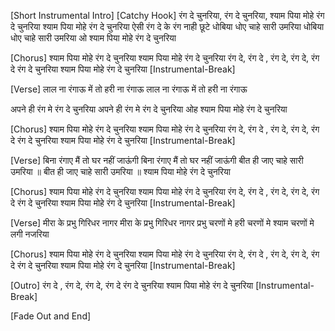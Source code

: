 
[Short Instrumental Intro]
[Catchy Hook]
रंग दे चुनरिया,
रंग दे चुनरिया,
श्याम पिया मोहे  रंग दे चुनरिया
श्याम पिया मोहे रंग दे चुनरिया
ऐसी रंग दे के रंग नाही छूटे
धोबिया धोए चाहे सारी उमरिया
धोबिया धोए चाहे सारी उमरिया
ओ श्याम पिया मोहे रंग दे चुनरिया

[Chorus]
श्याम पिया मोहे रंग दे चुनरिया
श्याम पिया मोहे रंग दे चुनरिया रंग दे,
रंग दे , रंग दे, रंग दे, रंग दे
रंग दे चुनरिया
श्याम पिया मोहे रंग दे चुनरिया
[Instrumental-Break]

[Verse]
लाल ना रंगाऊ में तो 
हरी ना रंगाऊ
लाल ना रंगाऊ में तो 
हरी ना रंगाऊ

अपने ही रंग मे रंग दे चुनरिया
अपने ही रंग मे रंग दे चुनरिया
ओह श्याम पिया मोहे रंग दे चुनरिया


[Chorus]
श्याम पिया मोहे रंग दे चुनरिया
श्याम पिया मोहे रंग दे चुनरिया रंग दे,
रंग दे , रंग दे, रंग दे, रंग दे
रंग दे चुनरिया
श्याम पिया मोहे रंग दे चुनरिया
[Instrumental-Break]

[Verse]
बिना रंगाए मैं तो घर नहीं जाऊंगी
बिना रंगाए मैं तो घर नहीं जाऊंगी
बीत ही जाए चाहे सारी उमरिया ॥
बीत ही जाए चाहे सारी उमरिया ॥
श्याम पिया मोहे रंग दे चुनरिया



[Chorus]
श्याम पिया मोहे रंग दे चुनरिया
श्याम पिया मोहे रंग दे चुनरिया रंग दे,
रंग दे , रंग दे, रंग दे, रंग दे
रंग दे चुनरिया
श्याम पिया मोहे रंग दे चुनरिया
[Instrumental-Break]

[Verse]
मीरा के प्रभु गिरिधर नागर
मीरा के प्रभु गिरिधर नागर
प्रभु चरणों मे
हरी चरणों मे
श्याम चरणों मे लगी नजरिया
 
[Chorus]
श्याम पिया मोहे रंग दे चुनरिया
श्याम पिया मोहे रंग दे चुनरिया रंग दे,
रंग दे , रंग दे, रंग दे, रंग दे
रंग दे चुनरिया
श्याम पिया मोहे रंग दे चुनरिया
[Instrumental-Break]

[Outro]
रंग दे , रंग दे, रंग दे, रंग दे
रंग दे चुनरिया
श्याम पिया मोहे रंग दे चुनरिया
[Instrumental-Break]

[Fade Out and End]





